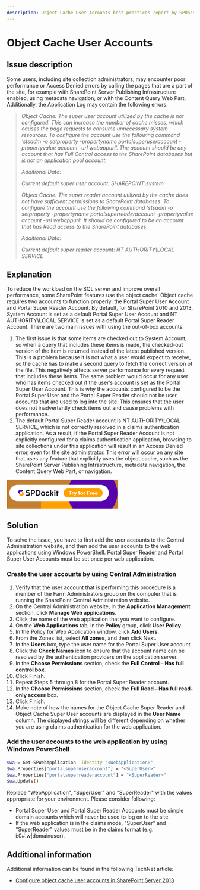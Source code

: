 ```yaml
---
description: Object Cache User Accounts best practices report by SPDocKit determins whether there are poor performance or Access Denied errors by calling the pages that are a part of the site.
---
```


# Object Cache User Accounts

## Issue description

Some users, including site collection administrators, may encounter poor performance or Access Denied errors by calling the pages that are a part of the site, for example with SharePoint Server Publishing Infrastructure enabled, using metadata navigation, or with the Content Query Web Part. Additionally, the Application Log may contain the following errors:

> _Object Cache: The super user account utilized by the cache is not configured. This can increase the number of cache misses, which causes the page requests to consume unnecessary system resources. To configure the account use the following command ‘stsadm -o setproperty -propertyname portalsuperuseraccount -propertyvalue account -url webappurl’. The account should be any account that has Full Control access to the SharePoint databases but is not an application pool account._
>
> _Additional Data:_
>
> _Current default super user account: SHAREPOINT\system_
>
> _Object Cache: The super reader account utilized by the cache does not have sufficient permissions to SharePoint databases. To configure the account use the following command ‘stsadm -o setproperty -propertyname portalsuperreaderaccount -propertyvalue account -url webappurl’. It should be configured to be an account that has Read access to the SharePoint databases._
>
> _Additional Data:_
>
> _Current default super reader account: NT AUTHORITY\LOCAL SERVICE_

## Explanation

To reduce the workload on the SQL server and improve overall performance, some SharePoint features use the object cache. Object cache requires two accounts to function properly: the Portal Super User Account and Portal Super Reader Account. By default, for SharePoint 2010 and 2013, System Account is set as a default Portal Super User Account and NT AUTHORITY\LOCAL SERVICE is set as a default Portal Super Reader Account. There are two main issues with using the out-of-box accounts.

1. The first issue is that some items are checked out to System Account, so when a query that includes these items is made, the checked-out version of the item is returned instead of the latest published version. This is a problem because it is not what a user would expect to receive, so the cache has to make a second query to fetch the correct version of the file. This negatively affects server performance for every request that includes these items. The same problem would occur for any user who has items checked out if the user’s account is set as the Portal Super User Account. This is why the accounts configured to be the Portal Super User and the Portal Super Reader should not be user accounts that are used to log into the site. This ensures that the user does not inadvertently check items out and cause problems with performance.
2. The default Portal Super Reader account is NT AUTHORITY\LOCAL SERVICE, which is not correctly resolved in a claims authentication application. As a result, if the Portal Super Reader Account is not explicitly configured for a claims authentication application, browsing to site collections under this application will result in an Access Denied error, even for the site administrator. This error will occur on any site that uses any feature that explicitly uses the object cache, such as the SharePoint Server Publishing Infrastructure, metadata navigation, the Content Query Web Part, or navigation.

[![Download SPDocKit](../../.gitbook/assets/spdockit-download.png)](http://bit.ly/2US0Zna)

## Solution

To solve the issue, you have to first add the user accounts to the Central Administration website, and then add the user accounts to the web applications using Windows PowerShell. Portal Super Reader and Portal Super User Accounts must be set once per web application.

### Create the user accounts by using Central Administration

1. Verify that the user account that is performing this procedure is a member of the Farm Administrators group on the computer that is running the SharePoint Central Administration website.
2. On the Central Administration website, in the **Application Management** section, click **Manage Web applications**.
3. Click the name of the web application that you want to configure.
4. On the **Web Applications** tab, in the **Policy** group, click **User Policy**.
5. In the Policy for Web Application window, click **Add Users**.
6. From the Zones list, select **All zones**, and then click Next.
7. In the **Users** box, type the user name for the Portal Super User account.
8. Click the **Check Names** icon to ensure that the account name can be resolved by the authentication providers on the application server.
9. In the **Choose Permissions** section, check the **Full Control – Has full control box.**
10. Click Finish.
11. Repeat Steps 5 through 8 for the Portal Super Reader account.
12. In the **Choose Permissions** section, check the **Full Read – Has full read-only access** box.
13. Click Finish.
14. Make note of how the names for the Object Cache Super Reader and Object Cache Super User accounts are displayed in the **User Name** column. The displayed strings will be different depending on whether you are using claims authentication for the web application.

### Add the user accounts to the web application by using Windows PowerShell

```bash
$wa = Get-SPWebApplication -Identity "<WebApplication>"
$wa.Properties["portalsuperuseraccount"] = "<SuperUser>"
$wa.Properties["portalsuperreaderaccount"] = "<SuperReader>"
$wa.Update()
```

Replace "WebApplication", "SuperUser" and "SuperReader" with the values appropriate for your environment. Please consider following:

* Portal Super User and Portal Super Reader Accounts must be simple domain accounts which will never be used to log on to the site.
* If the web application is in the claims mode, "SuperUser" and "SuperReader" values must be in the claims format \(e.g. i:0\#.w\|domainuser\).

## Additional information

Additional information can be found in the following TechNet article:

* [Configure object cache user accounts in SharePoint Server 2013](https://technet.microsoft.com/en-us/library/ff758656%28v=office.15%29.aspx)

